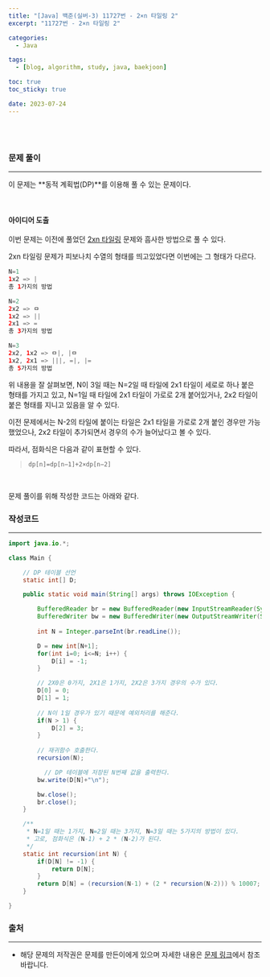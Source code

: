 ```yaml
---
title: "[Java] 백준(실버-3) 11727번 - 2×n 타일링 2"
excerpt: "11727번 - 2×n 타일링 2"

categories:
  - Java

tags:
  - [blog, algorithm, study, java, baekjoon]

toc: true
toc_sticky: true

date: 2023-07-24
---
```


<br><br>

### 문제 풀이

---

이 문제는 **동적 계획법(DP)**를 이용해 풀 수 있는 문제이다.

<br>

#### 아이디어 도출

이번 문제는 이전에 풀었던 [2xn 타일링](https://langoustinee.github.io/java/226-post/) 문제와 흠사한 방법으로 풀 수 있다.

2xn 타일링 문제가 피보나치 수열의 형태를 띄고있었다면 이번에는 그 형태가 다르다. 

```java
N=1
1x2 => |
총 1가지의 방법

N=2
2x2 => ㅁ
1x2 => ||
2x1 => =
총 3가지의 방법

N=3
2x2, 1x2 => ㅁ|, |ㅁ
1x2, 2x1 => |||, =|, |=
총 5가지의 방법

```
위 내용을 잘 살펴보면, N이 3일 때는 N=2일 때 타일에 2x1 타일이 세로로 하나 붙은 형태를 가지고 있고, N=1일 때 타일에 2x1 타일이 가로로 2개 붙어있거나, 2x2 타일이 붙은 형태를 지니고 있음을 알 수 있다.

이전 문제에서는 N-2의 타일에 붙이는 타일은 2x1 타일을 가로로 2개 붙인 경우만 가능했었으나, 2x2 타일이 추가되면서 경우의 수가 늘어났다고 볼 수 있다.

따라서, 점화식은 다음과 같이 표현할 수 있다.

> `dp[n]=dp[n−1]+2×dp[n−2]` 

<br>

문제 풀이를 위해 작성한 코드는 아래와 같다.

### 작성코드

---

```java
import java.io.*;

class Main {    

    // DP 테이블 선언
    static int[] D;

    public static void main(String[] args) throws IOException {

        BufferedReader br = new BufferedReader(new InputStreamReader(System.in));
        BufferedWriter bw = new BufferedWriter(new OutputStreamWriter(System.out));
        
        int N = Integer.parseInt(br.readLine());

        D = new int[N+1];
        for(int i=0; i<=N; i++) {
            D[i] = -1;
        }

        // 2X0은 0가지, 2X1은 1가지, 2X2은 3가지 경우의 수가 있다.
        D[0] = 0;
        D[1] = 1;
        
        // N이 1일 경우가 있기 때문에 예외처리를 해준다.
        if(N > 1) {
            D[2] = 3;
        }
        
        // 재귀함수 호출한다.
        recursion(N);

          // DP 테이블에 저장된 N번째 값을 출력한다.
        bw.write(D[N]+"\n");

        bw.close();
        br.close();
    }

    /**
     * N=1일 때는 1가지, N=2일 때는 3가지, N=3일 때는 5가지의 방법이 있다.
     * 고로, 점화식은 (N-1) + 2 * (N-2)가 된다.
     */
    static int recursion(int N) {
        if(D[N] != -1) {
            return D[N];    
        }
        return D[N] = (recursion(N-1) + (2 * recursion(N-2))) % 10007;
    }

}
```

### 출처

---

- 해당 문제의 저작권은 문제를 만든이에게 있으며 자세한 내용은 [문제 링크](https://www.acmicpc.net/problem/11727)에서 참조바랍니다.